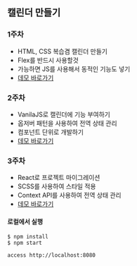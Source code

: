 ## 캘린더 만들기

### 1주차

- HTML, CSS 복습겸 캘린더 만들기
- Flex를 반드시 사용할것
- 가능하면 JS를 사용해서 동적인 기능도 넣기
- [데모 바로가기](https://jaryapp.github.io/Calendar/week1)

### 2주차

- VanilaJS로 캘린더에 기능 부여하기
- 옵저버 패턴을 사용하여 전역 상태 관리
- 컴포넌트 단위로 개발하기
- [데모 바로가기](https://jaryapp.github.io/Calendar/week2)

### 3주차

- React로 프로젝트 마이그레이션
- SCSS를 사용하여 스타일 적용
- Context API를 사용하여 전역 상태 관리
- [데모 바로가기](https://jaryapp.github.io/Calendar/week3/build)

#### 로컬에서 실행

```sheel
$ npm install
$ npm start

access http://localhost:8080
```
